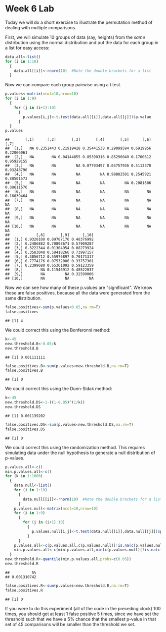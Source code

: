 Week 6 Lab
=============
  
Today we will do a short exercise to illustrate the permutation method of dealing with multiple comparisons.

First, we will simulate 10 groups of data (say, heights) from the *same* distribution using the normal distribution and put the data for each group in a list for easy access:


```r
data.all<-list()
for (i in 1:10)
  {
    data.all[[i]]<-rnorm(10)  #Note the double brackets for a list
  }
```

Now we can compare each group pairwise using a t.test.


```r
p.values<-matrix(ncol=10,nrow=10)
for (i in 1:9)
  {
    for (j in (i+1):10)
      {
        p.values[i,j]<-t.test(data.all[[i]],data.all[[j]])$p.value 
      }
  }
p.values
```

```
##       [,1]      [,2]       [,3]       [,4]       [,5]      [,6]       [,7]
##  [1,]   NA 0.2351443 0.21919418 0.35441538 0.29099594 0.6919956 0.22066061
##  [2,]   NA        NA 0.04144855 0.85398316 0.85296040 0.1700612 0.95929155
##  [3,]   NA        NA         NA 0.07703497 0.04757936 0.5113378 0.03248796
##  [4,]   NA        NA         NA         NA 0.98882501 0.2545921 0.88501573
##  [5,]   NA        NA         NA         NA         NA 0.2081806 0.88611576
##  [6,]   NA        NA         NA         NA         NA        NA 0.16039464
##  [7,]   NA        NA         NA         NA         NA        NA         NA
##  [8,]   NA        NA         NA         NA         NA        NA         NA
##  [9,]   NA        NA         NA         NA         NA        NA         NA
## [10,]   NA        NA         NA         NA         NA        NA         NA
##            [,8]       [,9]      [,10]
##  [1,] 0.9320108 0.09787176 0.48376992
##  [2,] 0.2486882 0.70898671 0.57909287
##  [3,] 0.3222344 0.01304954 0.08279924
##  [4,] 0.3583048 0.58418266 0.73997157
##  [5,] 0.3056712 0.55976897 0.70171317
##  [6,] 0.7774176 0.07532086 0.33757301
##  [7,] 0.2399680 0.65361092 0.59123359
##  [8,]        NA 0.11546912 0.48522037
##  [9,]        NA         NA 0.32590006
## [10,]        NA         NA         NA
```

Now we can see how many of these p.values are "significant". We know these are false positives, because all the data were generated from the same distribution.


```r
false.positives<-sum(p.values<0.05,na.rm=T)
false.positives
```

```
## [1] 4
```

We could correct this using the Bonferonni method:


```r
k<-45
new.threshold.B<-0.05/k
new.threshold.B
```

```
## [1] 0.001111111
```

```r
false.positives.B<-sum(p.values<new.threshold.B,na.rm=T)
false.positives.B
```

```
## [1] 0
```

We could correct this using the Dunn-Sidak method:


```r
k<-45
new.threshold.DS<-1-((1-0.05)^(1/k))
new.threshold.DS
```

```
## [1] 0.001139202
```

```r
false.positives.DS<-sum(p.values<new.threshold.DS,na.rm=T)
false.positives.DS
```

```
## [1] 0
```

We could correct this using the randomization method. This requires simulating data under the null hypothesis to generate a null distribution of p-values.



```r
p.values.all<-c()
min.p.values.all<-c()
for (k in 1:1000)
  {
    data.null<-list()
    for (i in 1:10)
      {
        data.null[[i]]<-rnorm(10)  #Note the double brackets for a list
      }
    p.values.null<-matrix(ncol=10,nrow=10)
    for (i in 1:9)
      {
        for (j in (i+1):10)
          {
            p.values.null[i,j]<-t.test(data.null[[i]],data.null[[j]])$p.value 
          }
      }
    p.values.all<-c(p.values.all,c(p.values.null)[!is.na(c(p.values.null))])
    min.p.values.all<-c(min.p.values.all,min(c(p.values.null)[!is.na(c(p.values.null))]))
  }
new.threshold.R<-quantile(min.p.values.all,probs=c(0.05))
new.threshold.R
```

```
##          5% 
## 0.001310742
```

```r
false.positives.R<-sum(p.values<new.threshold.R,na.rm=T)
false.positives.R
```

```
## [1] 0
```

If you were to do this experiment (all of the code in the preceding clock) 100 times, you should get at least 1 false positive 5 times, since we have set the threshold such that we have a 5% chance that the smallest p-value in that set of 45 comparisons will be smaller than the threshold we set.
